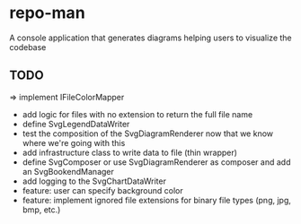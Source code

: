 # repo-man

A console application that generates diagrams helping users to visualize the codebase

## TODO
=> implement IFileColorMapper
* add logic for files with no extension to return the full file name
* define SvgLegendDataWriter
* test the composition of the SvgDiagramRenderer now that we know where we're going with this
* add infrastructure class to write data to file (thin wrapper)
* define SvgComposer or use SvgDiagramRenderer as composer and add an SvgBookendManager
* add logging to the SvgChartDataWriter
* feature: user can specify background color
* feature: implement ignored file extensions for binary file types (png, jpg, bmp, etc.)
